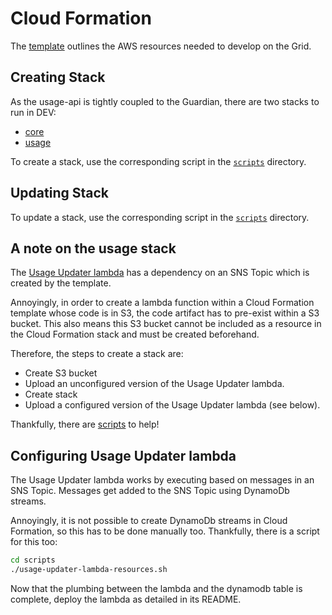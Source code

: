 # Cloud Formation

The [template](./dev-template.json) outlines the AWS resources needed to develop on the Grid.

## Creating Stack

As the usage-api is tightly coupled to the Guardian, there are two stacks to run in DEV:
- [core](./dev-template.json)
- [usage](./usage-template.json)

To create a stack, use the corresponding script in the [`scripts`](./scripts/) directory.


## Updating Stack

To update a stack, use the corresponding script in the [`scripts`](./scripts/) directory.


## A note on the usage stack

The [Usage Updater lambda](../usage-updater) has a dependency on an SNS Topic which is created by the template.

Annoyingly, in order to create a lambda function within a Cloud Formation template whose code is in S3, the code artifact has to pre-exist within a S3 bucket.
This also means this S3 bucket cannot be included as a resource in the Cloud Formation stack and must be created beforehand.

Therefore, the steps to create a stack are:
 - Create S3 bucket
 - Upload an unconfigured version of the Usage Updater lambda.
 - Create stack
 - Upload a configured version of the Usage Updater lambda (see below).

Thankfully, there are [scripts](./scripts/) to help!

## Configuring Usage Updater lambda

The Usage Updater lambda works by executing based on messages in an SNS Topic. Messages get added to the SNS Topic using DynamoDb streams.

Annoyingly, it is not possible to create DynamoDb streams in Cloud Formation, so this has to be done manually too. Thankfully, there is a script for this too:

```sh
cd scripts
./usage-updater-lambda-resources.sh
```

Now that the plumbing between the lambda and the dynamodb table is complete, deploy the lambda as detailed in its README.
